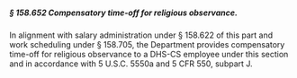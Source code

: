 ##### § 158.652 Compensatory time-off for religious observance. #####

In alignment with salary administration under § 158.622 of this part and work scheduling under § 158.705, the Department provides compensatory time-off for religious observance to a DHS-CS employee under this section and in accordance with 5 U.S.C. 5550a and 5 CFR 550, subpart J.